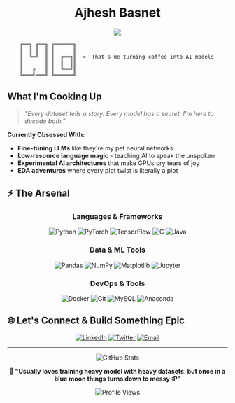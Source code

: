 # <div align="center"> **Ajhesh Basnet** </div>

<div align="center">
  <img src="https://readme-typing-svg.herokuapp.com/?lines=Building+the+Future+with+AI+🧠;Data+Whisperer+%26+Model+Tamer+🎯;Code+Architect+%26+Bug+Destroyer+⚡;LLM+Experimenter+%26+Fine-Tuner+🔬;Python+Sorcerer+%26+Data+Detective+🐍&font=Fira%20Code&center=true&width=600&height=70&color=00d4ff&vCenter=true&size=22">
</div>

<div align="left">
  
```ascii
    ╔══╗ ╔══╗ ╔══════╗
    ║  ║ ║  ║ ║      ║
    ║  ╚═╝  ║ ║  ╔══╗║  <- That's me turning coffee into AI models
    ║       ║ ║  ║  ║║
    ║   ╔   ║ ║  ╚══╝║
    ╚═══╝═══╝ ╚══════╝
```

</div>

##  **What I'm Cooking Up**

> *"Every dataset tells a story. Every model has a secret. I'm here to decode both."*

 **Currently Obsessed With:**
-  **Fine-tuning LLMs** like they're my pet neural networks
-  **Low-resource language magic** - teaching AI to speak the unspoken
-  **Experimental AI architectures** that make GPUs cry tears of joy
-  **EDA adventures** where every plot twist is literally a plot

## ⚡ **The Arsenal**

<div align="center">

### **Languages & Frameworks**
![Python](https://img.shields.io/badge/Python-FFD43B?style=for-the-badge&logo=python&logoColor=blue)
![PyTorch](https://img.shields.io/badge/PyTorch-EE4C2C?style=for-the-badge&logo=pytorch&logoColor=white)
![TensorFlow](https://img.shields.io/badge/TensorFlow-FF6F00?style=for-the-badge&logo=tensorflow&logoColor=white)
![C](https://img.shields.io/badge/C-00599C?style=for-the-badge&logo=c&logoColor=white)
![Java](https://img.shields.io/badge/Java-ED8B00?style=for-the-badge&logo=java&logoColor=white)

### **Data & ML Tools**
![Pandas](https://img.shields.io/badge/Pandas-2C2D72?style=for-the-badge&logo=pandas&logoColor=white)
![NumPy](https://img.shields.io/badge/Numpy-777BB4?style=for-the-badge&logo=numpy&logoColor=white)
![Matplotlib](https://img.shields.io/badge/Matplotlib-11557c?style=for-the-badge&logo=matplotlib&logoColor=white)
![Jupyter](https://img.shields.io/badge/Jupyter-F37626.svg?&style=for-the-badge&logo=Jupyter&logoColor=white)

### **DevOps & Tools**
![Docker](https://img.shields.io/badge/Docker-2CA5E0?style=for-the-badge&logo=docker&logoColor=white)
![Git](https://img.shields.io/badge/Git-F05032?style=for-the-badge&logo=git&logoColor=white)
![MySQL](https://img.shields.io/badge/MySQL-005C84?style=for-the-badge&logo=mysql&logoColor=white)
![Anaconda](https://img.shields.io/badge/Anaconda-44A833?style=for-the-badge&logo=anaconda&logoColor=white)

</div>

## 🌐 **Let's Connect & Build Something Epic**

<div align="center">

[![LinkedIn](https://img.shields.io/badge/LinkedIn-0077B5?style=for-the-badge&logo=linkedin&logoColor=white)](https://www.linkedin.com/in/ajhesh-basnet-656564291/)
[![Twitter](https://img.shields.io/badge/Twitter-1DA1F2?style=for-the-badge&logo=twitter&logoColor=white)](https://twitter.com/ajheshbasnet)
[![Email](https://img.shields.io/badge/Email-D14836?style=for-the-badge&logo=gmail&logoColor=white)](mailto:your-email@example.com)

</div>

---

<div align="center">
  <img src="https://github-readme-stats.vercel.app/api?username=yourusername&show_icons=true&theme=radical&hide_border=true&bg_color=0D1117&title_color=00d4ff&icon_color=00d4ff&text_color=ffffff" alt="GitHub Stats" />
</div>

<div align="center">
  
**💭 "Usually loves training heavy model with heavy datasets. but once in a blue moon things turns down to messy :P"**

![Profile Views](https://komarev.com/ghpvc/?username=yourusername&color=00d4ff&style=flat-square&label=Curious+Minds+Visited)

</div>
